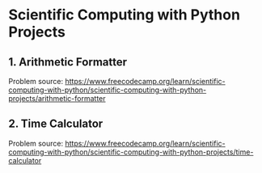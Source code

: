 # Scientific Computing with Python Projects

## 1. Arithmetic Formatter
Problem source: https://www.freecodecamp.org/learn/scientific-computing-with-python/scientific-computing-with-python-projects/arithmetic-formatter

## 2. Time Calculator
Problem source: https://www.freecodecamp.org/learn/scientific-computing-with-python/scientific-computing-with-python-projects/time-calculator
